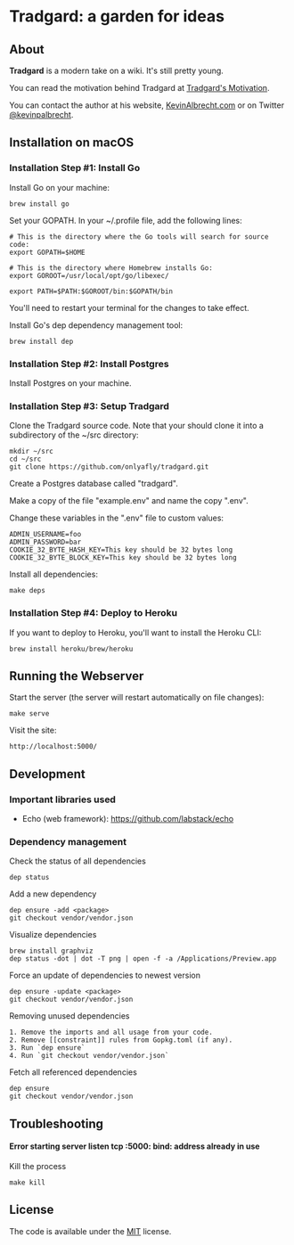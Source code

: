 # Tradgard: a garden for ideas

## About

**Tradgard** is a modern take on a wiki. It's still pretty young.

You can read the motivation behind Tradgard at [Tradgard's Motivation](http://garden.kevinalbrecht.com/Tradgard%27s+Motivation).

You can contact the author at his website, [KevinAlbrecht.com](http://www.kevinalbrecht.com) or on Twitter [@kevinpalbrecht](https://twitter.com/kevinpalbrecht).

## Installation on macOS

### Installation Step #1: Install Go

Install Go on your machine:

    brew install go

Set your GOPATH. In your ~/.profile file, add the following lines:

    # This is the directory where the Go tools will search for source code:
    export GOPATH=$HOME

    # This is the directory where Homebrew installs Go:
    export GOROOT=/usr/local/opt/go/libexec/

    export PATH=$PATH:$GOROOT/bin:$GOPATH/bin

You'll need to restart your terminal for the changes to take effect.

Install Go's dep dependency management tool:

    brew install dep

### Installation Step #2: Install Postgres

Install Postgres on your machine.

### Installation Step #3: Setup Tradgard

Clone the Tradgard source code. Note that your should clone it into a subdirectory of the ~/src directory:

    mkdir ~/src
    cd ~/src
    git clone https://github.com/onlyafly/tradgard.git

Create a Postgres database called "tradgard".

Make a copy of the file "example.env" and name the copy ".env".

Change these variables in the ".env" file to custom values:

    ADMIN_USERNAME=foo
    ADMIN_PASSWORD=bar
    COOKIE_32_BYTE_HASH_KEY=This key should be 32 bytes long
    COOKIE_32_BYTE_BLOCK_KEY=This key should be 32 bytes long

Install all dependencies:

    make deps

### Installation Step #4: Deploy to Heroku

If you want to deploy to Heroku, you'll want to install the Heroku CLI:

    brew install heroku/brew/heroku

## Running the Webserver

Start the server (the server will restart automatically on file changes):

    make serve

Visit the site:

    http://localhost:5000/

## Development

### Important libraries used

* Echo (web framework): https://github.com/labstack/echo

### Dependency management

Check the status of all dependencies

    dep status

Add a new dependency

    dep ensure -add <package>
    git checkout vendor/vendor.json

Visualize dependencies

    brew install graphviz
    dep status -dot | dot -T png | open -f -a /Applications/Preview.app

Force an update of dependencies to newest version

    dep ensure -update <package>
    git checkout vendor/vendor.json

Removing unused dependencies

    1. Remove the imports and all usage from your code.
    2. Remove [[constraint]] rules from Gopkg.toml (if any).
    3. Run `dep ensure`
    4. Run `git checkout vendor/vendor.json`

Fetch all referenced dependencies

    dep ensure
    git checkout vendor/vendor.json

## Troubleshooting

#### Error starting server listen tcp :5000: bind: address already in use

Kill the process

    make kill

## License

The code is available under the [MIT](https://github.com/onlyafly/tradgard/blob/master/LICENSE) license.
